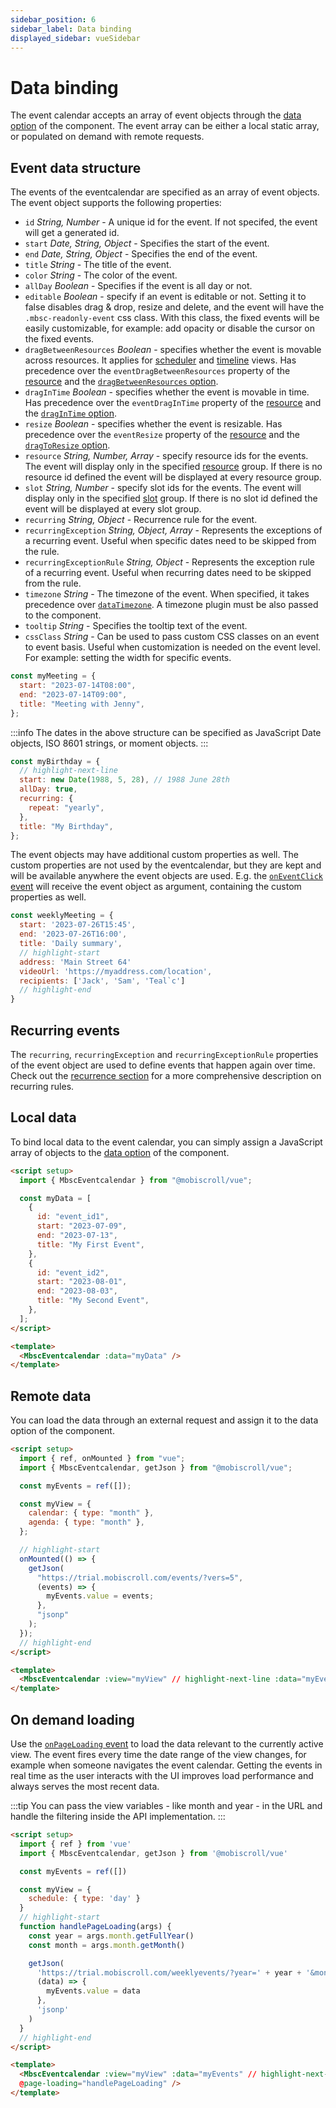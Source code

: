 ```yaml
---
sidebar_position: 6
sidebar_label: Data binding
displayed_sidebar: vueSidebar
---
```


# Data binding

The event calendar accepts an array of event objects through the [data option](api#opt-data) of the component. The event array can be either a local static array, or populated on demand with remote requests.

## Event data structure

The events of the eventcalendar are specified as an array of event objects. The event object supports the following properties:

- `id` _String, Number_ - A unique id for the event. If not specifed, the event will get a generated id.
- `start` _Date, String, Object_ - Specifies the start of the event.
- `end` _Date, String, Object_ - Specifies the end of the event.
- `title` _String_ - The title of the event.
- `color` _String_ - The color of the event.
- `allDay` _Boolean_ - Specifies if the event is all day or not.
- `editable` _Boolean_ - specify if an event is editable or not. Setting it to false disables drag & drop, resize and delete, and the event will have the `.mbsc-readonly-event` css class. With this class, the fixed events will be easily customizable, for example: add opacity or disable the cursor on the fixed events.
- `dragBetweenResources` _Boolean_ - specifies whether the event is movable across resources. It applies for [scheduler](scheduler) and [timeline](timeline) views. Has precedence over the `eventDragBetweenResources` property of the [resource](resources) and the [`dragBetweenResources` option](api#opt-dragBetweenResources).
- `dragInTime` _Boolean_ - specifies whether the event is movable in time. Has precedence over the `eventDragInTime` property of the [resource](resources) and the [`dragInTime` option](api#opt-dragInTime).
- `resize` _Boolean_ - specifies whether the event is resizable. Has precedence over the `eventResize` property of the [resource](resources) and the [`dragToResize` option](api#opt-dragToResize).
- `resource` _String, Number, Array_ - specify resource ids for the events. The event will display only in the specified [resource](resources) group. If there is no resource id defined the event will be displayed at every resource group.
- `slot` _String, Number_ - specify slot ids for the events. The event will display only in the specified [slot](api#opt-slots) group. If there is no slot id defined the event will be displayed at every slot group.
- `recurring` _String, Object_ - Recurrence rule for the event.
- `recurringException` _String, Object, Array_ - Represents the exceptions of a recurring event. Useful when specific dates need to be skipped from the rule.
- `recurringExceptionRule` _String, Object_ - Represents the exception rule of a recurring event. Useful when recurring dates need to be skipped from the rule.
- `timezone` _String_ - The timezone of the event. When specified, it takes precedence over [`dataTimezone`](api#opt-dataTimezone). A timezone plugin must be also passed to the component.
- `tooltip` _String_ - Specifies the tooltip text of the event.
- `cssClass` _String_ - Can be used to pass custom CSS classes on an event to event basis. Useful when customization is needed on the event level. For example: setting the width for specific events.

```javascript title="Simple event object"
const myMeeting = {
  start: "2023-07-14T08:00",
  end: "2023-07-14T09:00",
  title: "Meeting with Jenny",
};
```

:::info
The dates in the above structure can be specified as JavaScript Date objects, ISO 8601 strings, or moment objects.
:::

```javascript title="Using date object in event objects"
const myBirthday = {
  // highlight-next-line
  start: new Date(1988, 5, 28), // 1988 June 28th
  allDay: true,
  recurring: {
    repeat: "yearly",
  },
  title: "My Birthday",
};
```

The event objects may have additional custom properties as well. The custom properties are not used by the eventcalendar, but they are kept and will be available anywhere the event objects are used. E.g. the [`onEventClick` event](api#event-onEventClick) will receive the event object as argument, containing the custom properties as well.

```javascript title="Event object with custom properties"
const weeklyMeeting = {
  start: '2023-07-26T15:45',
  end: '2023-07-26T16:00',
  title: 'Daily summary',
  // highlight-start
  address: 'Main Street 64'
  videoUrl: 'https://myaddress.com/location',
  recipients: ['Jack', 'Sam', 'Teal`c']
  // highlight-end
}
```

## Recurring events

The `recurring`, `recurringException` and `recurringExceptionRule` properties of the event object are used to define events that happen again over time. Check out the [recurrence section](../core-concepts/recurrence) for a more comprehensive description on recurring rules.

## Local data

To bind local data to the event calendar, you can simply assign a JavaScript array of objects to the [data option](api#opt-data) of the component.

```html
<script setup>
  import { MbscEventcalendar } from "@mobiscroll/vue";

  const myData = [
    {
      id: "event_id1",
      start: "2023-07-09",
      end: "2023-07-13",
      title: "My First Event",
    },
    {
      id: "event_id2",
      start: "2023-08-01",
      end: "2023-08-03",
      title: "My Second Event",
    },
  ];
</script>

<template>
  <MbscEventcalendar :data="myData" />
</template>
```

## Remote data

You can load the data through an external request and assign it to the data option of the component.

```html
<script setup>
  import { ref, onMounted } from "vue";
  import { MbscEventcalendar, getJson } from "@mobiscroll/vue";

  const myEvents = ref([]);

  const myView = {
    calendar: { type: "month" },
    agenda: { type: "month" },
  };

  // highlight-start
  onMounted(() => {
    getJson(
      "https://trial.mobiscroll.com/events/?vers=5",
      (events) => {
        myEvents.value = events;
      },
      "jsonp"
    );
  });
  // highlight-end
</script>

<template>
  <MbscEventcalendar :view="myView" // highlight-next-line :data="myEvents" />
</template>
```

## On demand loading

Use the [`onPageLoading` event](api#event-onPageLoading) to load the data relevant to the currently active view. The event fires every time the date range of the view changes, for example when someone navigates the event calendar. Getting the events in real time as the user interacts with the UI improves load performance and always serves the most recent data.

:::tip
You can pass the view variables - like month and year - in the URL and handle the filtering inside the API implementation.
:::

```html
<script setup>
  import { ref } from 'vue'
  import { MbscEventcalendar, getJson } from '@mobiscroll/vue'

  const myEvents = ref([])

  const myView = {
    schedule: { type: 'day' }
  }
  // highlight-start
  function handlePageLoading(args) {
    const year = args.month.getFullYear()
    const month = args.month.getMonth()

    getJson(
      'https://trial.mobiscroll.com/weeklyevents/?year=' + year + '&month=' + month + '&day=' + day',
      (data) => {
        myEvents.value = data
      },
      'jsonp'
    )
  }
  // highlight-end
</script>

<template>
  <MbscEventcalendar :view="myView" :data="myEvents" // highlight-next-line
  @page-loading="handlePageLoading" />
</template>
```
